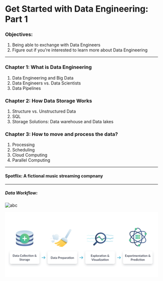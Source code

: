 # Get Started with Data Engineering: Part 1
### Objectives:
1. Being able to exchange with Data Engineers
2. Figure out if you're interested to learn more about Data Engineering
------------------------
### Chapter 1: What is Data Engineering
1. Data Engineering and Big Data
2. Data Engineers vs. Data Scientists
3. Data Pipelines
### Chapter 2: How Data Storage Works
1. Structure vs. Unstructured Data
2. SQL
3. Storage Solutions: Data warehouse and Data lakes
### Chapter 3: How to move and process the data?
1. Processing
2. Scheduling
3. Cloud Computing
4. Parallel Computing
----------------------
#### Spotflix: A fictional music streaming compnany
-----------------
##### Data Workflow:
![abc](https://github.com/Harsha2409/data-engineering-part1-blog/master/workflow.PNG?raw=true)

![](https://github.com/Harsha2409/data-engineering-part1-blog/blob/main/workflow.PNG)

